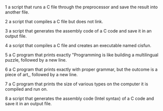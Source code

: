 1  a script that runs a C file through the preprocessor and save the result into another file.

2 a script that compiles a C file but does not link.

3 a script that generates the assembly code of a C code and save it in an output file.

4  a script that compiles a C file and creates an executable named cisfun.

5 a C program that prints exactly "Programming is like building a multilingual puzzle, followed by a new line.

6 a C program that prints exactly with proper grammar, but the outcome is a piece of art,, followed by a new line.

7 a C program that prints the size of various types on the computer it is compiled and run on.

8 a script that generates the assembly code (Intel syntax) of a C code and save it in an output file.
